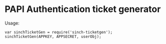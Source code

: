 # PAPI Authentication ticket generator #

Usage: 

	var sinchTicketGen = require('sinch-ticketgen');
	sinchTicketGen(APPKEY, APPSECRET, userObj);

